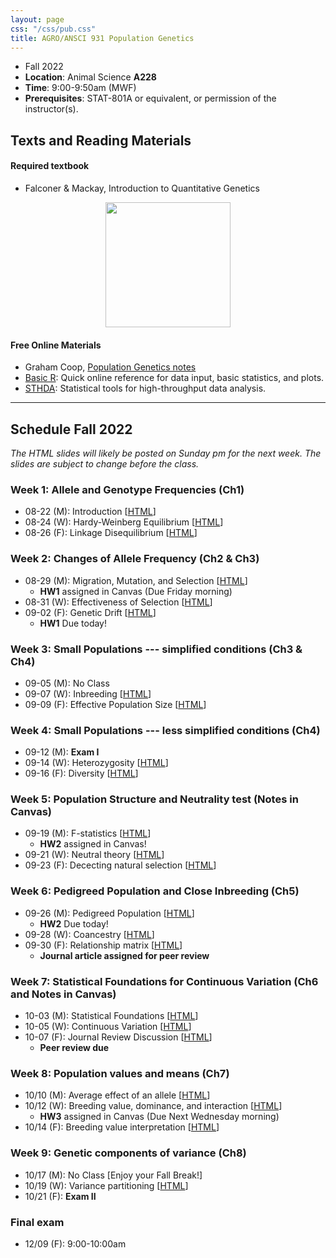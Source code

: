 ```yaml
---
layout: page
css: "/css/pub.css"
title: AGRO/ANSCI 931 Population Genetics
---  
```



- Fall 2022
- **Location**: Animal Science __A228__
- **Time**: 9:00-9:50am (MWF)
- **Prerequisites**: STAT-801A or equivalent, or permission of the instructor(s).


## Texts and Reading Materials

#### Required textbook
- Falconer & Mackay, Introduction to Quantitative Genetics   

<p align="center">
  <img height="200" src="https://i.imgur.com/ZHwjtm7.png?1">
</p>

#### Free Online Materials
- Graham Coop, [Population Genetics notes](https://gcbias.org/population-genetics-notes/)
- [Basic R](https://www.statmethods.net/): Quick online reference for data input, basic statistics, and plots.
- [STHDA](http://www.sthda.com/english/): Statistical tools for high-throughput data analysis.

--------------------

## Schedule Fall 2022

_The HTML slides will likely be posted on Sunday pm for the next week. The slides are subject to change before the class._

### **Week 1**: Allele and Genotype Frequencies (Ch1)
- 08-22 (M): Introduction [[HTML](https://jyanglab.com/slides/2022-agro931/week1/week1_c1.html)]
- 08-24 (W): Hardy-Weinberg Equilibrium [[HTML](https://jyanglab.com/slides/2022-agro931/week1/week1_c2.html)]
- 08-26 (F): Linkage Disequilibrium [[HTML](https://jyanglab.com/slides/2022-agro931/week1/week1_c3.html)]



### **Week 2**: Changes of Allele Frequency (Ch2 & Ch3)
- 08-29 (M): Migration, Mutation, and Selection [[HTML](https://jyanglab.com/slides/2022-agro931/week2/week2_c1.html)]
  - __HW1__ assigned in Canvas (Due Friday morning)
- 08-31 (W): Effectiveness of Selection [[HTML](https://jyanglab.com/slides/2022-agro931/week2/week2_c2.html)]
- 09-02 (F): Genetic Drift [[HTML](https://jyanglab.com/slides/2022-agro931/week2/week2_c3.html)]
  - __HW1__ Due today!

### **Week 3**: Small Populations --- simplified conditions (Ch3 & Ch4)
- 09-05 (M): No Class
- 09-07 (W): Inbreeding [[HTML](https://jyanglab.com/slides/2022-agro931/week3/week3_c2.html)]
- 09-09 (F): Effective Population Size [[HTML](https://jyanglab.com/slides/2022-agro931/week3/week3_c3.html)]

### **Week 4**: Small Populations --- less simplified conditions (Ch4)
- 09-12 (M): __Exam I__
- 09-14 (W): Heterozygosity [[HTML](https://jyanglab.com/slides/2022-agro931/week4/week4_c2.html)]
- 09-16 (F): Diversity [[HTML](https://jyanglab.com/slides/2022-agro931/week4/week4_c3.html)]

### **Week 5**: Population Structure and Neutrality test (Notes in Canvas)
- 09-19 (M): F-statistics [[HTML](https://jyanglab.com/slides/2022-agro931/week5/week5_c1.html)]
  - __HW2__ assigned in Canvas!
- 09-21 (W): Neutral theory [[HTML](https://jyanglab.com/slides/2022-agro931/week5/week5_c2.html)]
- 09-23 (F): Dececting natural selection [[HTML](https://jyanglab.com/slides/2022-agro931/week5/week5_c3.html)]

### **Week 6**: Pedigreed Population and Close Inbreeding (Ch5)
- 09-26 (M): Pedigreed Population [[HTML](https://jyanglab.com/slides/2022-agro931/week6/week6_c1.html)]
  - __HW2__ Due today!
- 09-28 (W): Coancestry [[HTML](https://jyanglab.com/slides/2022-agro931/week6/week6_c2.html)]
- 09-30 (F): Relationship matrix [[HTML](https://jyanglab.com/slides/2022-agro931/week6/week6_c3.html)]
  - __Journal article assigned for peer review__

### **Week 7**: Statistical Foundations for Continuous Variation (Ch6 and Notes in Canvas)
- 10-03 (M): Statistical Foundations [[HTML](https://jyanglab.com/slides/2022-agro931/week7/week7_c1.html)]
- 10-05 (W): Continuous Variation [[HTML](https://jyanglab.com/slides/2022-agro931/week7/week7_c2.html)]
- 10-07 (F): Journal Review Discussion [[HTML](https://jyanglab.com/slides/2022-agro931/week7/week7_c3.html)]
  - __Peer review due__

### **Week 8**: Population values and means (Ch7)
- 10/10 (M): Average effect of an allele [[HTML](https://jyanglab.com/slides/2022-agro931/week8/week8_c1.html)]
- 10/12 (W): Breeding value, dominance, and interaction
[[HTML](https://jyanglab.com/slides/2022-agro931/week8/week8_c2.html)]
  - __HW3__ assigned in Canvas (Due Next Wednesday morning)
- 10/14 (F): Breeding value interpretation [[HTML](https://jyanglab.com/slides/2022-agro931/week8/week8_c3.html)]

### **Week 9**: Genetic components of variance (Ch8)
- 10/17 (M): No Class [Enjoy your Fall Break!]
- 10/19 (W): Variance partitioning [[HTML](https://jyanglab.com/slides/2022-agro931/week9/w9_c1.html)]
- 10/21 (F): __Exam II__

<!---
- 10/21 (W): Heritability and Repeatability [[HTML](https://jyanglab.com/AGRO-931/chapters/Ch8/Ch8_p2.html#1)]
- 10/23 (F): R for Heritability calculation [__HW1 Due__] [Zoom, [Lab3](https://jyanglab.com/AGRO-931/chapters/Ch8/lab3_2020.html)]

### Resemblance between relatives [**F&M Ch.9**]
- 10/26 (M): Genetic covariance [[HTML](https://jyanglab.com/AGRO-931/chapters/Ch9/Ch9_c1.html#1)]
- 10/28 (W): Environmental covariance [[HTML](https://jyanglab.com/AGRO-931/chapters/Ch9/Ch9_c3.html#1)]
- 10/30 (F): R for covariance computation [__HW2 Due__] [Zoom]


### Heritability [**F&M Ch.10**]
- 11/02 (M): Estimation of heritability [[HTML](https://jyanglab.com/AGRO-931/chapters/Ch10/Ch10_c1.html#1)]  
- 11/04 (W): Precision of estimates [[HTML](https://jyanglab.com/AGRO-931/chapters/Ch10/Ch10_c2.html#1)]  
- 11/06 (F): __Exam III__, 8:00-9:00am [__in-person exam__]


### Predicting response to selection [**F&M Ch.11**]
- 11/09 (M): The breeder's equation [[HTML](https://jyanglab.com/AGRO-931/chapters/Ch11/Ch11_c1.html#1)]
- 11/11 (W): Variability in response [[HTML](https://jyanglab.com/AGRO-931/chapters/Ch11/Ch11-c2.html#1)]
- 11/13 (F): __Review paper discussion__ [Zoom], [__Due date for peer-review__]

### Wrapping up of the semester [Slides in canvas]
- 11/16 (M): Mapping the trait-associated markers [[lab4](https://jyanglab.com/AGRO-931/chapters/Chn/lab4_2020.html)]
- 11/18 (W): A sib-design example [see Lab4]
- 11/20 (F): Q&A [Zoom]


<!--

### **Ch.12**: Selection: Empirical results and interpretation
- 12/02 (M): Asymmetry of responses [[HTML](chapters/Ch12/Ch12-c1.html#1)]
- 12/04 (W): Long-term results [[HTML](chapters/Ch12/Ch12-c2.html#1)], [[HW2](hw/hw2019/AGRO_981_homework4.pdf)]


### **Ch.14**: Inbreeding and crossbreeding
- 12/06 (F): Inbreeding depression and heterosis [[HTML](chapters/Ch14/Ch14-c1.html#1)]


### **Ch.19**: Correlated traits
- 12/06 (F): Correlated responses to selection [[HTML](chapters/Ch19/Ch19-c1.html#1)]
- 12/09 (M): Index selection [[HTML](chapters/Ch19/Ch19-c2.html#1)]

### **Ch.21**: Quantitative trait loci 
- 12/11 (W): QTL: Single-marker analysis [[HTML](chapters/Ch21-2019/Ch21_2019-c1.html#1)]
- 12/13 (M): QTL: Interval Mapping [[HTML](chapters/Ch21-2019/Ch21_2019-c2.html#1)]

-------------
 



### **Ch.19**: Correlated traits
- 12/09 (F): Correlated responses to selection [[HTML](chapters/Ch19/Ch19-c1.html#1)], [[pdf](chapters/Ch19/Ch19_11-16-2018_F.pdf)]
- 12/11 (M): Index selection [[HTML](chapters/Ch19/Ch19-c2.html#1)], [[pdf](chapters/Ch19/Ch19_11-19-2018_M.pdf)]


-------------------

### **Ch.21**: Quantitative trait loci 
- 12/13 (M): Mapping QTL: Introduction [[HTML](chapters/Ch21/Ch21-c1.html#1)], [[pdf](chapters/Ch21/Ch21_11-26-2018_M.pdf)] 
- 12/16 (W): QTL: Single-marker analysis [[HTML](chapters/Ch21/Ch21-c3.html#1)], [[pdf](chapters/Ch21/Ch21_11-30-2018_F.pdf)], [[lab](chapters/Ch21/lab21-c1.html#)] 
- 12/03 (M): QTL: Interval Mapping [[HTML](chapters/Ch21/Ch21-c4.html#1)], [[pdf](chapters/Ch21/Ch21_12-03-2018_M.pdf)], [[lab](chapters/Ch21/lab21-c1.html#)]
- 12/07 (F): Last class [[HTML](chapters/Ch21/Ch21-c5.html#1)], [[pdf](chapters/Ch21/Ch21_12-07-2018_F.pdf)]
-->


### **Final exam**
- 12/09 (F): 9:00-10:00am

